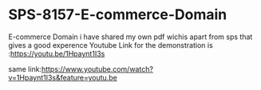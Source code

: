 # SPS-8157-E-commerce-Domain
E-commerce Domain
i have shared my own pdf wichis apart from sps that gives  a good experence
Youtube Link for the demonstration is :https://youtu.be/1Hpaynt1I3s


same link:https://www.youtube.com/watch?v=1Hpaynt1I3s&feature=youtu.be
